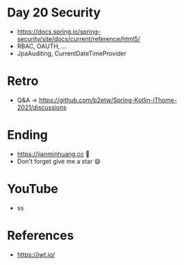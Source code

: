 # Day 20 Security
* https://docs.spring.io/spring-security/site/docs/current/reference/html5/
* RBAC, OAUTH, ...
* JpaAuditing, CurrentDateTimeProvider

# Retro
* Q&A -> https://github.com/b2etw/Spring-Kotlin-iThome-2021/discussions

# Ending
* https://jianminhuang.cc 🌈
* Don't forget give me a star 😄

# YouTube
* ss

# References
* https://jwt.io/
